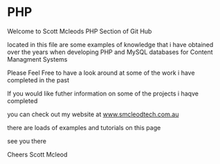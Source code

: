 # PHP
Welcome to Scott Mcleods PHP Section of Git Hub 

located in this file are some examples of knowledge that i have obtained over the years when developing PHP and MySQL databases for Content Managment Systems 

Please Feel Free to have a look around at some of the work i have completed in the past

If you would like futher information on some of the projects i haqve completed 

you can check out my website at www.smcleodtech.com.au

there are loads of examples and tutorials on this page

see you there 

Cheers Scott Mcleod
